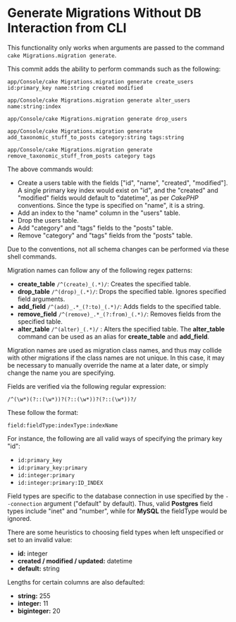 Generate Migrations Without DB Interaction from CLI
===================================================

This functionality only works when arguments are passed to the command `cake Migrations.migration generate`.

This commit adds the ability to perform commands such as the following:

```
app/Console/cake Migrations.migration generate create_users id:primary_key name:string created modified
```

```
app/Console/cake Migrations.migration generate alter_users name:string:index
```

```
app/Console/cake Migrations.migration generate drop_users
```

```
app/Console/cake Migrations.migration generate add_taxonomic_stuff_to_posts category:string tags:string
```

```
app/Console/cake Migrations.migration generate remove_taxonomic_stuff_from_posts category tags
```

The above commands would:

* Create a users table with the fields ["id", "name", "created", "modified"]. A single primary key index would exist on "id", and the "created" and "modified" fields would default to "datetime", as per *CakePHP* conventions. Since the type is specified on "name", it is a string.
* Add an index to the "name" column in the "users" table.
* Drop the users table.
* Add "category" and "tags" fields to the "posts" table.
* Remove "category" and "tags" fields from the "posts" table.

Due to the conventions, not all schema changes can be performed via these shell commands.

Migration names can follow any of the following regex patterns:

* **create_table** `/^(create)_(.*)/`: Creates the specified table.
* **drop_table** `/^(drop)_(.*)/`: Drops the specified table. Ignores specified field arguments.
* **add_field** `/^(add)_.*_(?:to)_(.*)/`: Adds fields to the specified table.
* **remove_field** `/^(remove)_.*_(?:from)_(.*)/`: Removes fields from the specified table.
* **alter_table** `/^(alter)_(.*)/` : Alters the specified table. The **alter_table** command can be used as an alias for **create_table** and **add_field**.

Migration names are used as migration class names, and thus may collide with other migrations if the class names are not unique. In this case, it may be necessary to manually override the name at a later date, or simply change the name you are specifying.

Fields are verified via the following regular expression:

```
/^(\w*)(?::(\w*))?(?::(\w*))?(?::(\w*))?/
```

These follow the format:

```
field:fieldType:indexType:indexName
```

For instance, the following are all valid ways of specifying the primary key "id":

* `id:primary_key`
* `id:primary_key:primary`
* `id:integer:primary`
* `id:integer:primary:ID_INDEX`

Field types are specific to the database connection in use specified by the `--connection` argument ("default" by default). Thus, valid **Postgres** field types include "inet" and "number", while for **MySQL** the fieldType would be ignored.

There are some heuristics to choosing field types when left unspecified or set to an invalid value:

* **id:** integer
* **created / modified / updated:** datetime
* **default:** string

Lengths for certain columns are also defaulted:

* **string:** 255
* **integer:** 11
* **biginteger:** 20
